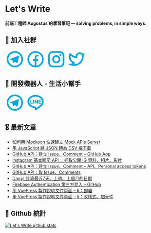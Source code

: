 # Let's Write
#### 前端工程師 Augustus 的學習筆記 — solving problems, in simple ways.

## 🎉 加入社群
[![Telegram](https://raw.githubusercontent.com/letswritetw/letswritetw/master/dist/img/telegram.svg)](https://t.me/letswritetw)
[![Facebook](https://raw.githubusercontent.com/letswritetw/letswritetw/master/dist/img/facebook.svg)](https://www.facebook.com/letswrite.tw/)
[![Instagram](https://raw.githubusercontent.com/letswritetw/letswritetw/master/dist/img/instagram.svg)](https://www.instagram.com/letswrite.tw/)
[![Twitter](https://raw.githubusercontent.com/letswritetw/letswritetw/master/dist/img/twitter.svg)](https://twitter.com/letswrite_tw)

## 👑 開發機器人 - 生活小幫手
[![Telegram](https://raw.githubusercontent.com/letswritetw/letswritetw/master/dist/img/telegram.svg)](https://t.me/lifetifulBot)
[![LINE](https://raw.githubusercontent.com/letswritetw/letswritetw/master/dist/img/line.svg)](https://lin.ee/pZC7GGs)

<!--
**letswritetw/letswritetw** is a ✨ _special_ ✨ repository because its `README.md` (this file) appears on your GitHub profile.

Here are some ideas to get you started:

- 🔭 I’m currently working on ...
- 🌱 I’m currently learning ...
- 👯 I’m looking to collaborate on ...
- 🤔 I’m looking for help with ...
- 💬 Ask me about ...
- 📫 How to reach me: ...
- 😄 Pronouns: ...
- ⚡ Fun fact: ...
-->
<!-- BLOG-POST-LIST:END -->

<!-- 訂閱 Let's Write RSS -->
<!-- 參考來源：
      https://www.youtube.com/watch?v=ECuqb5Tv9qI
      https://github.com/marketplace/actions/blog-post-workflow
-->
## 🎖 最新文章
<!-- BLOG-POST-LIST:START -->
- [如何用 Mockoon 快速建立 Mock APIs Server](https://www.letswrite.tw/mockoon/)
- [用 JavaScript 將 JSON 轉為 CSV 檔下載](https://www.letswrite.tw/json-to-csv/)
- [GitHub API：建立 Issue、Comment – GitHub App](https://www.letswrite.tw/github-api-issue-create-app/)
- [Instagram 基本顯示 API ：抓取公開 IG 資料、相片、影片](https://www.letswrite.tw/instagram-basic-display-api/)
- [GitHub API：建立 Issue、Comment – API、Personal access tokens](https://www.letswrite.tw/github-api-issue-create-personal-token/)
- [GitHub API：取 Issue、Comments](https://www.letswrite.tw/github-api-issues-get/)
- [Day.js 計算最近7天、上週、上個月的日期](https://www.letswrite.tw/dayjs-last-week-month/)
- [Firebase Authentication 第三方登入 – GitHub](https://www.letswrite.tw/firebase-auth-github/)
- [用 VuePress 製作說明文件頁面 – 6：部署](https://www.letswrite.tw/vuepress-document-deploy/)
- [用 VuePress 製作說明文件頁面 – 5：改樣式、加元件](https://www.letswrite.tw/vuepress-document-style-component/)
<!-- BLOG-POST-LIST:END -->


## 🥁 Github 統計
[![Let's Write github stats](https://github-readme-stats.vercel.app/api?username=letswritetw&show_icons=true&hide=contribs,prs&title_color=00BAFF&icon_color=008BBF)](https://github.com/letswritetw)